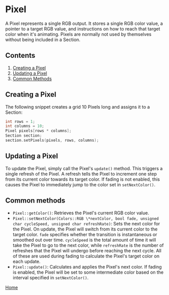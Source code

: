# Pixel
A Pixel represents a single RGB output. It stores a single RGB color value, a pointer to a target RGB value, and instructions on how to reach that target color when it's animating. Pixels are normally not used by themselves without being included in a Section.

## Contents
1. [Creating a Pixel](#creating-pixels)
2. [Updating a Pixel](#updating-a-pixel)
3. [Common Methods](#common-methods)

## Creating a Pixel
The following snippet creates a grid 10 Pixels long and assigns it to a Section:
```c++
int rows = 1;
int columns = 10;
Pixel pixels[rows * columns];
Section section;
section.setPixels(pixels, rows, columns);
```

## Updating a Pixel
To update the Pixel, simply call the Pixel's `update()` method. This triggers a single refresh of the Pixel. A refresh tells the Pixel to increment one step from its current color towards its target color. If fading is not enabled, this causes the Pixel to immediately jump to the color set in `setNextColor()`.

## Common methods
* `Pixel::getColor()`: Retrieves the Pixel's current RGB color value.
* `Pixel::setNextColor(Colors::RGB \*nextColor, bool fade, unsigned char cycleSpeed, unsigned char refreshRate)`: Sets the next color for the Pixel. On update, the Pixel will switch from its current color to the target color. `fade` specifies whether the transition is instantaneous or smoothed out over time. `cycleSpeed` is the total amount of time it will take the Pixel to go to the next color, while `refreshRate` is the number of refreshes that the Pixel will undergo before reaching the next cycle. All of these are used during fading to calculate the Pixel's target color on each update.
* `Pixel::update()`: Calculates and applies the Pixel's next color. If fading is enabled, the Pixel will be set to some intermediate color based on the interval specified in `setNextColor()`.

[Home](README.md)
